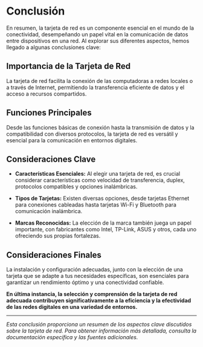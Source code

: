 # Conclusión

En resumen, la tarjeta de red es un componente esencial en el mundo de la conectividad, desempeñando un papel vital en la comunicación de datos entre dispositivos en una red. Al explorar sus diferentes aspectos, hemos llegado a algunas conclusiones clave:

## Importancia de la Tarjeta de Red

La tarjeta de red facilita la conexión de las computadoras a redes locales o a través de Internet, permitiendo la transferencia eficiente de datos y el acceso a recursos compartidos.

## Funciones Principales

Desde las funciones básicas de conexión hasta la transmisión de datos y la compatibilidad con diversos protocolos, la tarjeta de red es versátil y esencial para la comunicación en entornos digitales.

## Consideraciones Clave

- **Características Esenciales:** Al elegir una tarjeta de red, es crucial considerar características como velocidad de transferencia, duplex, protocolos compatibles y opciones inalámbricas.

- **Tipos de Tarjetas:** Existen diversas opciones, desde tarjetas Ethernet para conexiones cableadas hasta tarjetas Wi-Fi y Bluetooth para comunicación inalámbrica.

- **Marcas Reconocidas:** La elección de la marca también juega un papel importante, con fabricantes como Intel, TP-Link, ASUS y otros, cada uno ofreciendo sus propias fortalezas.

## Consideraciones Finales

La instalación y configuración adecuadas, junto con la elección de una tarjeta que se adapte a tus necesidades específicas, son esenciales para garantizar un rendimiento óptimo y una conectividad confiable.

**En última instancia, la selección y comprensión de la tarjeta de red adecuada contribuyen significativamente a la eficiencia y la efectividad de las redes digitales en una variedad de entornos.**

---

*Esta conclusión proporciona un resumen de los aspectos clave discutidos sobre la tarjeta de red. Para obtener información más detallada, consulta la documentación específica y las fuentes adicionales.*

